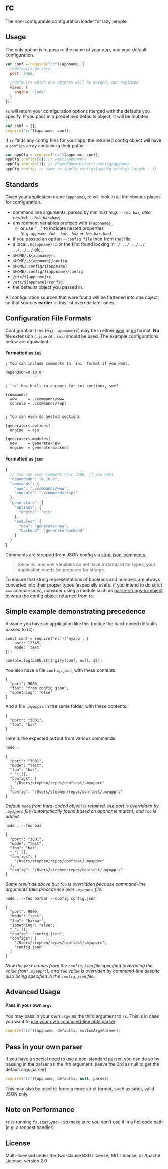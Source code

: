 # rc

The non-configurable configuration loader for lazy people.

## Usage

The only option is to pass rc the name of your app, and your default configuration.

```javascript
var conf = require("rc")(appname, {
  //defaults go here.
  port: 2468,

  //defaults which are objects will be merged, not replaced
  views: {
    engine: "jade"
  }
});
```

`rc` will return your configuration options merged with the defaults you specify.
If you pass in a predefined defaults object, it will be mutated:

```javascript
var conf = {};
require("rc")(appname, conf);
```

If `rc` finds any config files for your app, the returned config object will have
a `configs` array containing their paths:

```javascript
var appCfg = require("rc")(appname, conf);
appCfg.configs[0]; // /etc/appnamerc
appCfg.configs[1]; // /home/dominictarr/.config/appname
appCfg.config; // same as appCfg.configs[appCfg.configs.length - 1]
```

## Standards

Given your application name (`appname`), rc will look in all the obvious places for configuration.

- command line arguments, parsed by minimist _(e.g. `--foo baz`, also nested: `--foo.bar=baz`)_
- environment variables prefixed with `${appname}_`
  - or use "\_\_" to indicate nested properties <br/> _(e.g. `appname_foo__bar__baz` => `foo.bar.baz`)_
- if you passed an option `--config file` then from that file
- a local `.${appname}rc` or the first found looking in `./ ../ ../../ ../../../` etc.
- `$HOME/.${appname}rc`
- `$HOME/.${appname}/config`
- `$HOME/.config/${appname}`
- `$HOME/.config/${appname}/config`
- `/etc/${appname}rc`
- `/etc/${appname}/config`
- the defaults object you passed in.

All configuration sources that were found will be flattened into one object,
so that sources **earlier** in this list override later ones.

## Configuration File Formats

Configuration files (e.g. `.appnamerc`) may be in either [json](http://json.org/example) or [ini](http://en.wikipedia.org/wiki/INI_file) format. **No** file extension (`.json` or `.ini`) should be used. The example configurations below are equivalent:

#### Formatted as `ini`

```
; You can include comments in `ini` format if you want.

dependsOn=0.10.0


; `rc` has built-in support for ini sections, see?

[commands]
  www     = ./commands/www
  console = ./commands/repl


; You can even do nested sections

[generators.options]
  engine  = ejs

[generators.modules]
  new     = generate-new
  engine  = generate-backend

```

#### Formatted as `json`

```javascript
{
  // You can even comment your JSON, if you want
  "dependsOn": "0.10.0",
  "commands": {
    "www": "./commands/www",
    "console": "./commands/repl"
  },
  "generators": {
    "options": {
      "engine": "ejs"
    },
    "modules": {
      "new": "generate-new",
      "backend": "generate-backend"
    }
  }
}
```

Comments are stripped from JSON config via [strip-json-comments](https://github.com/sindresorhus/strip-json-comments).

> Since ini, and env variables do not have a standard for types, your application needs be prepared for strings.

To ensure that string representations of booleans and numbers are always converted into their proper types (especially useful if you intend to do strict `===` comparisons), consider using a module such as [parse-strings-in-object](https://github.com/anselanza/parse-strings-in-object) to wrap the config object returned from rc.

## Simple example demonstrating precedence

Assume you have an application like this (notice the hard-coded defaults passed to rc):

```
const conf = require('rc')('myapp', {
    port: 12345,
    mode: 'test'
});

console.log(JSON.stringify(conf, null, 2));
```

You also have a file `config.json`, with these contents:

```
{
  "port": 9000,
  "foo": "from config json",
  "something": "else"
}
```

And a file `.myapprc` in the same folder, with these contents:

```
{
  "port": "3001",
  "foo": "bar"
}
```

Here is the expected output from various commands:

`node .`

```
{
  "port": "3001",
  "mode": "test",
  "foo": "bar",
  "_": [],
  "configs": [
    "/Users/stephen/repos/conftest/.myapprc"
  ],
  "config": "/Users/stephen/repos/conftest/.myapprc"
}
```

_Default `mode` from hard-coded object is retained, but port is overridden by `.myapprc` file (automatically found based on appname match), and `foo` is added._

`node . --foo baz`

```
{
  "port": "3001",
  "mode": "test",
  "foo": "baz",
  "_": [],
  "configs": [
    "/Users/stephen/repos/conftest/.myapprc"
  ],
  "config": "/Users/stephen/repos/conftest/.myapprc"
}
```

_Same result as above but `foo` is overridden because command-line arguments take precedence over `.myapprc` file._

`node . --foo barbar --config config.json`

```
{
  "port": 9000,
  "mode": "test",
  "foo": "barbar",
  "something": "else",
  "_": [],
  "config": "config.json",
  "configs": [
    "/Users/stephen/repos/conftest/.myapprc",
    "config.json"
  ]
}
```

_Now the `port` comes from the `config.json` file specified (overriding the value from `.myapprc`), and `foo` value is overriden by command-line despite also being specified in the `config.json` file._

## Advanced Usage

#### Pass in your own `argv`

You may pass in your own `argv` as the third argument to `rc`. This is in case you want to [use your own command-line opts parser](https://github.com/dominictarr/rc/pull/12).

```javascript
require("rc")(appname, defaults, customArgvParser);
```

## Pass in your own parser

If you have a special need to use a non-standard parser,
you can do so by passing in the parser as the 4th argument.
(leave the 3rd as null to get the default args parser)

```javascript
require("rc")(appname, defaults, null, parser);
```

This may also be used to force a more strict format,
such as strict, valid JSON only.

## Note on Performance

`rc` is running `fs.statSync`-- so make sure you don't use it in a hot code path (e.g. a request handler)

## License

Multi-licensed under the two-clause BSD License, MIT License, or Apache License, version 2.0
